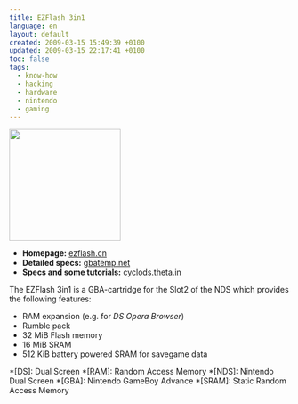 ```yaml
---
title: EZFlash 3in1
language: en
layout: default
created: 2009-03-15 15:49:39 +0100
updated: 2009-03-15 22:17:41 +0100
toc: false
tags:
  - know-how
  - hacking
  - hardware
  - nintendo
  - gaming
---
```

<img src="{{ site.url }}/assets/ez3in1.jpg" alt="" width="200" />

* **Homepage:** [ezflash.cn](http://www.ezflash.cn/home.htm)
* **Detailed specs:** [gbatemp.net](http://wiki.gbatemp.net/wiki/index.php/3_in_1_Expansion_Pack_for_EZ-Flash_V)
* **Specs and some tutorials:** [cyclods.theta.in](http://cyclods.theta.in/wiki/EZFlash_V_3-in-1)


The EZFlash 3in1 is a GBA-cartridge for the Slot2 of the NDS which provides the following features:

* RAM expansion (e.g. for *DS Opera Browser*)
* Rumble pack
* 32 MiB Flash memory
* 16 MiB SRAM
* 512 KiB battery powered SRAM for savegame data


*[DS]: Dual Screen
*[RAM]: Random Access Memory
*[NDS]: Nintendo Dual Screen
*[GBA]: Nintendo GameBoy Advance
*[SRAM]: Static Random Access Memory
